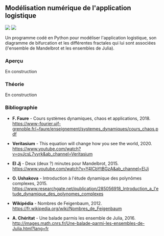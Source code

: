 ## Modélisation numérique de l'application logistique

![](https://img.shields.io/badge/Language-Python-blue.png) ![](https://img.shields.io/badge/Version-0.1-red.png)

Un programme codé en Python pour modéliser l'application logistique, son diagramme de bifurcation et les différentes fractales qui lui sont associées (l'ensemble de Mandelbrot et les ensembles de Julia).

### Aperçu

En construction

### Théorie

En construction

### Bibliographie

- **F. Faure** - Cours systèmes dynamiques, chaos et applications, 2018. https://www-fourier.ujf-grenoble.fr/~faure/enseignement/systemes_dynamiques/cours_chaos.pdf

- **Veritasium** - This equation will change how you see the world, 2020. https://www.youtube.com/watch?v=ovJcsL7vyrk&ab_channel=Veritasium

- **El Jj** - Deux (deux ?) minutes pour Mandelbrot, 2015. https://www.youtube.com/watch?v=Y4ICbYtBGzA&ab_channel=ElJj

- **O. Ushakova** - Introduction à l'étude dynamique des polynômes complexes, 2015. https://www.researchgate.net/publication/285056918_Introduction_a_l'etude_dynamique_des_polynomes_complexes

- **Wikipédia** - Nombres de Feigenbaum, 2012. https://fr.wikipedia.org/wiki/Nombres_de_Feigenbaum

- **A. Chéritat** - Une balade parmis les ensemble de Julia, 2016. http://images.math.cnrs.fr/Une-balade-parmi-les-ensembles-de-Julia.html?lang=fr
